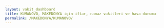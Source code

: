 ```yaml
---
layout: vakit_dashboard
title: KUMANOVO, MAKEDONYA için iftar, namaz vakitleri ve hava durumu - ilçe/eyalet seç
permalink: /MAKEDONYA/KUMANOVO/
---
```


<script type="text/javascript">
  var GLOBAL_COUNTRY = 'MAKEDONYA';
  var GLOBAL_CITY = 'KUMANOVO';
  var GLOBAL_STATE = '';
  var lat = 72;
  var lon = 21;
</script>
